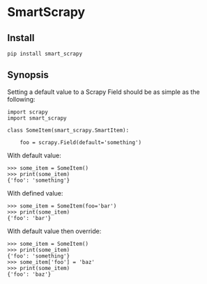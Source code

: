 # SmartScrapy

## Install

    pip install smart_scrapy

## Synopsis

Setting a default value to a Scrapy Field should be as simple as the following:

    import scrapy
    import smart_scrapy
    
    class SomeItem(smart_scrapy.SmartItem):
    
        foo = scrapy.Field(default='something')

With default value:

    >>> some_item = SomeItem()
    >>> print(some_item)
    {'foo': 'something'}

With defined value:

    >>> some_item = SomeItem(foo='bar')
    >>> print(some_item)
    {'foo': 'bar'}

With default value then override:

    >>> some_item = SomeItem()
    >>> print(some_item)
    {'foo': 'something'}
    >>> some_item['foo'] = 'baz'
    >>> print(some_item)
    {'foo': 'baz'}
